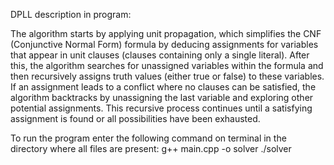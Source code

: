 DPLL description in program: 

The algorithm starts by applying unit propagation, which simplifies the CNF (Conjunctive Normal Form) formula by deducing assignments for variables that appear in unit clauses (clauses containing only a single literal). After this, the algorithm searches for unassigned variables within the formula and then recursively assigns truth values (either true or false) to these variables. If an assignment leads to a conflict where no clauses can be satisfied, the algorithm backtracks by unassigning the last variable and exploring other potential assignments. This recursive process continues until a satisfying assignment is found or all possibilities have been exhausted.


To run the program enter the following command on terminal in the directory where all files are present:
g++ main.cpp -o solver
./solver

